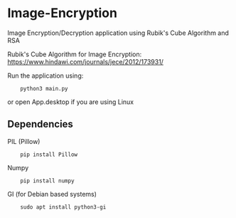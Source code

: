 # Image-Encryption

Image Encryption/Decryption application using Rubik's Cube Algorithm and RSA

Rubik's Cube Algorithm for Image Encryption: https://www.hindawi.com/journals/jece/2012/173931/



Run the application using:
```
    python3 main.py
```
or open App.desktop if you are using Linux

## Dependencies

PIL (Pillow)
```
    pip install Pillow
```

Numpy
```
    pip install numpy
```

GI (for Debian based systems)
```
    sudo apt install python3-gi
```
